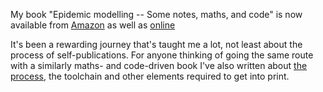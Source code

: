 <!--
.. title: "Epidemic modelling" published
.. slug: em-book-published
.. date: 2020-07-22 09:00:00 UTC+01:00
.. tags: book, complex networks, epidemic spreading, research
.. status:
.. category: 
.. link:
.. description: 
.. previewimage: /images/posts/20200722-cover.png
.. type: text
-->

My book "Epidemic modelling -- Some notes, maths, and code" is now available
from [Amazon](https://www.amazon.co.uk/dp/1838535659/)
as well as [online](https://simoninireland.github.io/introduction-to-epidemics)

<!-- TEASER_END -->

It's been a rewarding journey that's taught me a lot, not least about
the process of self-publications. For anyone thinking of going the
same route with a similarly maths- and code-driven book I've also
written about [the process](/blog/2020/07/22/self-publishing/), the
toolchain and other elements required to get into print.

